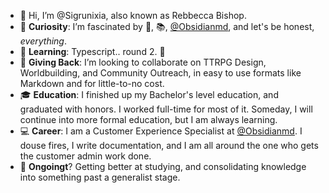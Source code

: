 - 👋 Hi, I’m @Sigrunixia, also known as Rebbecca Bishop.
- 👀 **Curiosity**: I’m fascinated by 🐲, 📚, [@Obsidianmd](https://github.com/obsidianmd), and let's be honest, _everything_.
- 🌱 **Learning**: Typescript.. round 2. 🥊
- 💞️ **Giving Back**: I’m looking to collaborate on TTRPG Design, Worldbuilding, and Community Outreach, in easy to use formats like Markdown and for little-to-no cost.
- 🎓 **Education**: I finished up my Bachelor's level education, and graduated with honors. I worked full-time for most of it. Someday, I will continue into more formal education, but I am always learning.
- 💻 **Career**: I am a Customer Experience Specialist at [@Obsidianmd](https://github.com/obsidianmd). I douse fires, I write documentation, and I am all around the one who gets the customer admin work done. 
- 🫶 **Ongoingt**? Getting better at studying, and consolidating knowledge into something past a generalist stage. 
